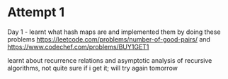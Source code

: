 # Attempt 1

Day 1 - learnt what hash maps are and implemented them by doing these problems
https://leetcode.com/problems/number-of-good-pairs/ and https://www.codechef.com/problems/BUY1GET1

learnt about recurrence relations and asymptotic analysis of recursive algorithms, not quite sure if i get it; will try again tomorrow
